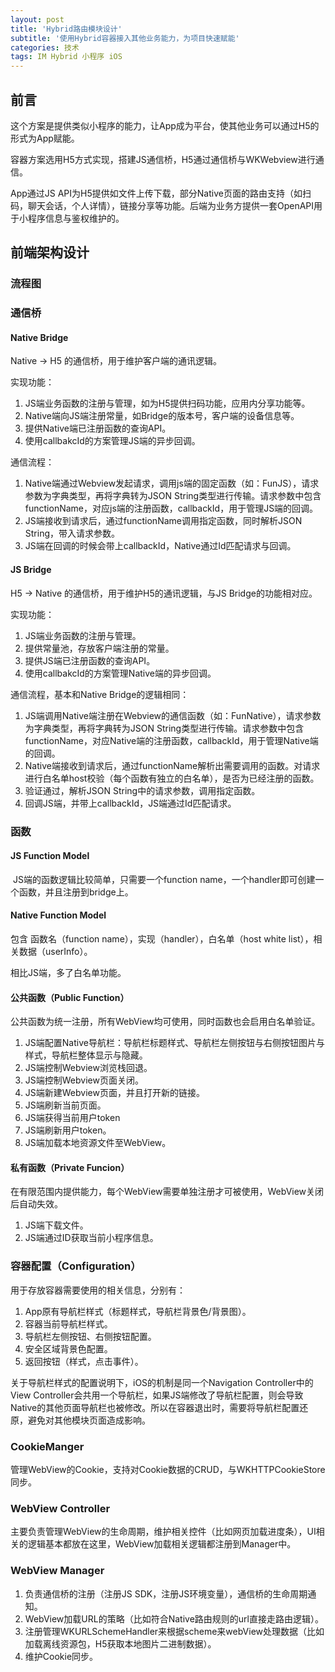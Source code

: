 ```yaml
---
layout: post
title: 'Hybrid路由模块设计'
subtitle: '使用Hybrid容器接入其他业务能力，为项目快速赋能'
categories: 技术
tags: IM Hybrid 小程序 iOS
---
```

## 前言

这个方案是提供类似小程序的能力，让App成为平台，使其他业务可以通过H5的形式为App赋能。

容器方案选用H5方式实现，搭建JS通信桥，H5通过通信桥与WKWebview进行通信。

App通过JS API为H5提供如文件上传下载，部分Native页面的路由支持（如扫码，聊天会话，个人详情），链接分享等功能。后端为业务方提供一套OpenAPI用于小程序信息与鉴权维护的。

## 前端架构设计

### 流程图

### 通信桥

#### Native Bridge

Native -> H5 的通信桥，用于维护客户端的通讯逻辑。

实现功能：

1.  JS端业务函数的注册与管理，如为H5提供扫码功能，应用内分享功能等。
2.  Native端向JS端注册常量，如Bridge的版本号，客户端的设备信息等。
3.  提供Native端已注册函数的查询API。
4.  使用callbakcId的方案管理JS端的异步回调。

通信流程：

1.  Native端通过Webview发起请求，调用js端的固定函数（如：FunJS），请求参数为字典类型，再将字典转为JSON String类型进行传输。请求参数中包含functionName，对应js端的注册函数，callbackId，用于管理JS端的回调。
2.  JS端接收到请求后，通过functionName调用指定函数，同时解析JSON String，带入请求参数。
3.  JS端在回调的时候会带上callbackId，Native通过Id匹配请求与回调。

#### JS Bridge

H5 -> Native 的通信桥，用于维护H5的通讯逻辑，与JS Bridge的功能相对应。

实现功能：

1.  JS端业务函数的注册与管理。
2.  提供常量池，存放客户端注册的常量。
3.  提供JS端已注册函数的查询API。
4.  使用callbakcId的方案管理Native端的异步回调。

通信流程，基本和Native Bridge的逻辑相同：

1.  JS端调用Native端注册在Webview的通信函数（如：FunNative），请求参数为字典类型，再将字典转为JSON String类型进行传输。请求参数中包含functionName，对应Native端的注册函数，callbackId，用于管理Native端的回调。
2.  Native端接收到请求后，通过functionName解析出需要调用的函数。对请求进行白名单host校验（每个函数有独立的白名单），是否为已经注册的函数。
3.  验证通过，解析JSON String中的请求参数，调用指定函数。
4.  回调JS端，并带上callbackId，JS端通过Id匹配请求。

### 函数

#### JS Function Model

​	JS端的函数逻辑比较简单，只需要一个function name，一个handler即可创建一个函数，并且注册到bridge上。

#### Native Function Model

包含 函数名（function name），实现（handler），白名单（host white list），相关数据（userInfo）。

相比JS端，多了白名单功能。

#### 公共函数（Public Function）

公共函数为统一注册，所有WebView均可使用，同时函数也会启用白名单验证。

1.  JS端配置Native导航栏：导航栏标题样式、导航栏左侧按钮与右侧按钮图片与样式，导航栏整体显示与隐藏。
2.  JS端控制Webview浏览栈回退。
3.  JS端控制Webview页面关闭。
4.  JS端新建Webview页面，并且打开新的链接。
5.  JS端刷新当前页面。
6.  JS端获得当前用户token
7.  JS端刷新用户token。
8.  JS端加载本地资源文件至WebView。

#### 私有函数（Private Funcion）

在有限范围内提供能力，每个WebView需要单独注册才可被使用，WebView关闭后自动失效。

1.  JS端下载文件。
2.  JS端通过ID获取当前小程序信息。

### 容器配置（Configuration）

用于存放容器需要使用的相关信息，分别有：

1.  App原有导航栏样式（标题样式，导航栏背景色/背景图）。
2.  容器当前导航栏样式。
3.  导航栏左侧按钮、右侧按钮配置。
4.  安全区域背景色配置。
5.  返回按钮（样式，点击事件）。

关于导航栏样式的配置说明下，iOS的机制是同一个Navigation Controller中的View Controller会共用一个导航栏，如果JS端修改了导航栏配置，则会导致Native的其他页面导航栏也被修改。所以在容器退出时，需要将导航栏配置还原，避免对其他模块页面造成影响。

### CookieManger

管理WebView的Cookie，支持对Cookie数据的CRUD，与WKHTTPCookieStore同步。

### WebView Controller

主要负责管理WebView的生命周期，维护相关控件（比如网页加载进度条），UI相关的逻辑基本都放在这里，WebView加载相关逻辑都注册到Manager中。

### WebView Manager

1.  负责通信桥的注册（注册JS SDK，注册JS环境变量），通信桥的生命周期通知。
2.  WebView加载URL的策略（比如符合Native路由规则的url直接走路由逻辑）。
3.  注册管理WKURLSchemeHandler来根据scheme来webView处理数据（比如加载离线资源包，H5获取本地图片二进制数据）。
4.  维护Cookie同步。


